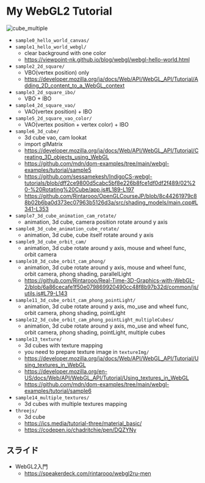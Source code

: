 # My WebGL2 Tutorial

![cube_multiple](https://github.com/Rintarooo/my_webgl_tutorial/assets/51239551/f03ccd30-c455-4e48-a758-1e12e94b88e7)

* `sample0_hello_world_canvas/`
* `sample1_hello_world_webgl/`
    * clear background with one color
    * https://viewpoint-nk.github.io/blog/webgl/webgl-hello-world.html
* `sample2_2d_square/`
    * VBO(vertex position) only
    * https://developer.mozilla.org/ja/docs/Web/API/WebGL_API/Tutorial/Adding_2D_content_to_a_WebGL_context
* `sample3_2d_square_ibo/`
    * VBO + IBO
* `sample4_2d_square_vao/`
    * VAO(vertex position) + IBO
* `sample5_2d_square_vao_color/`
    * VAO(vertex position + vertex color) + IBO
* `sample6_3d_cube/`
    * 3d cube vao, cam lookat
    * import glMatrix
    * https://developer.mozilla.org/ja/docs/Web/API/WebGL_API/Tutorial/Creating_3D_objects_using_WebGL
    * https://github.com/mdn/dom-examples/tree/main/webgl-examples/tutorial/sample5
    * https://github.com/sessamekesh/IndigoCS-webgl-tutorials/blob/dff2ce9800d5cabc5bf8e226b8fce1df0df2f489/02%20-%20Rotating%20Cube/app.js#L189-L197
    * https://github.com/Rintarooo/OpenGLCourseJP/blob/8c44261979c88b02b6ba0d373ec07963b5126d3a/src/shading_models/main.cpp#L341-L353
* `sample7_3d_cube_animation_cam_rotate/`
    * animation, 3d cube, camera position rotate around y axis
* `sample8_3d_cube_animation_cube_rotate/`
    * animation, 3d cube, cube itself rotate around y axis
* `sample9_3d_cube_orbit_cam/`
    * animation, 3d cube rotate around y axis, mouse and wheel func, orbit camera
* `sample10_3d_cube_orbit_cam_phong/`
    * animation, 3d cube rotate around y axis, mouse and wheel func, orbit camera, phong shading, parallelLight
    * https://github.com/Rintarooo/Real-Time-3D-Graphics-with-WebGL-2/blob/6a86cecafe1f50e079869920490cc48f8b97b32d/common/js/utils.js#L79-L143
* `sample11_3d_cube_orbit_cam_phong_pointLight/`
    * animation, 3d cube rotate around y axis, mo_use and wheel func, orbit camera, phong shading, pointLight
* `sample12_3d_cube_orbit_cam_phong_pointLight_multipleCubes/`
    * animation, 3d cube rotate around y axis, mo_use and wheel func, orbit camera, phong shading, pointLight, multiple cubes
* `sample13_texture/`
    * 3d cubes with texture mapping
    * you need to prepare texture image in `textureImg/`
    * https://developer.mozilla.org/ja/docs/Web/API/WebGL_API/Tutorial/Using_textures_in_WebGL
    * https://developer.mozilla.org/en-US/docs/Web/API/WebGL_API/Tutorial/Using_textures_in_WebGL
    * https://github.com/mdn/dom-examples/tree/main/webgl-examples/tutorial/sample6
* `sample14_multiple_textures/`
    * 3d cubes with multiple textures mapping
* `threejs/`
    * 3d cube
    * https://ics.media/tutorial-three/material_basic/
    * https://codepen.io/chadritchie/pen/DQZYNy

## スライド
* WebGL2入門
    * https://speakerdeck.com/rintarooo/webgl2ru-men
